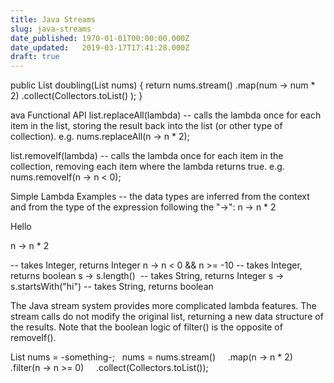 ```yaml
---
title: Java Streams
slug: java-streams
date_published: 1970-01-01T00:00:00.000Z
date_updated:   2019-03-17T17:41:28.000Z
draft: true
---
```


public List<Integer> doubling(List<Integer> nums) {
  return nums.stream()
              .map(num -> num * 2)
              .collect(Collectors.toList()
              );
}



ava Functional API
list.replaceAll(lambda)  -- calls the lambda once for each item in the list,
storing the result back into the list (or other type of collection). 
e.g. nums.replaceAll(n -> n * 2);

list.removeIf(lambda)  -- calls the lambda once for each item in the collection,
removing each item where the lambda returns true. 
e.g. nums.removeIf(n -> n < 0);

Simple Lambda Examples -- the data types are inferred from the context and from
the type of the expression following the "->": 
n -> n * 2  

Hello

n -> n * 2  

-- takes Integer, returns Integer 
n -> n < 0 && n >= -10  -- takes Integer, returns boolean 
s -> s.length()   -- takes String, returns Integer 
s -> s.startsWith("hi")  -- takes String, returns boolean

The Java stream system provides more complicated lambda features. The stream
calls do not modify the original list, returning a new data structure of the
results. Note that the boolean logic of filter() is the opposite of removeIf().

List<Integer> nums = -something-;   nums = nums.stream()     .map(n -> n * 2)  
  .filter(n -> n >= 0)     .collect(Collectors.toList());
